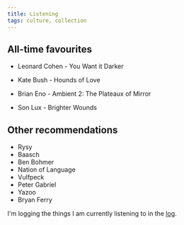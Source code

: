 ```yaml
---
title: Listening
tags: culture, collection
---
```


## All-time favourites

- Leonard Cohen - You Want it Darker

- Kate Bush - Hounds of Love

- Brian Eno - Ambient 2: The Plateaux of Mirror

- Son Lux - Brighter Wounds


## Other recommendations

- Rysy
- Baasch
- Ben Bohmer
- Nation of Language
- Vulfpeck
- Peter Gabriel
- Yazoo
- Bryan Ferry

I'm logging the things I am currently listening to in the [log](/now).
